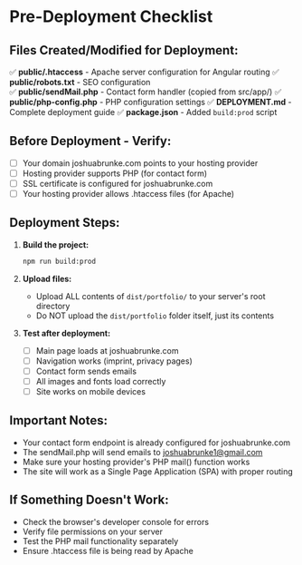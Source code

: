 # Pre-Deployment Checklist

## Files Created/Modified for Deployment:

✅ **public/.htaccess** - Apache server configuration for Angular routing
✅ **public/robots.txt** - SEO configuration  
✅ **public/sendMail.php** - Contact form handler (copied from src/app/)
✅ **public/php-config.php** - PHP configuration settings
✅ **DEPLOYMENT.md** - Complete deployment guide
✅ **package.json** - Added `build:prod` script

## Before Deployment - Verify:

- [ ] Your domain joshuabrunke.com points to your hosting provider
- [ ] Hosting provider supports PHP (for contact form)
- [ ] SSL certificate is configured for joshuabrunke.com
- [ ] Your hosting provider allows .htaccess files (for Apache)

## Deployment Steps:

1. **Build the project:**
   ```bash
   npm run build:prod
   ```

2. **Upload files:**
   - Upload ALL contents of `dist/portfolio/` to your server's root directory
   - Do NOT upload the `dist/portfolio` folder itself, just its contents

3. **Test after deployment:**
   - [ ] Main page loads at joshuabrunke.com
   - [ ] Navigation works (imprint, privacy pages)
   - [ ] Contact form sends emails
   - [ ] All images and fonts load correctly
   - [ ] Site works on mobile devices

## Important Notes:

- Your contact form endpoint is already configured for joshuabrunke.com
- The sendMail.php will send emails to joshuabrunke1@gmail.com  
- Make sure your hosting provider's PHP mail() function works
- The site will work as a Single Page Application (SPA) with proper routing

## If Something Doesn't Work:

- Check the browser's developer console for errors
- Verify file permissions on your server
- Test the PHP mail functionality separately
- Ensure .htaccess file is being read by Apache

